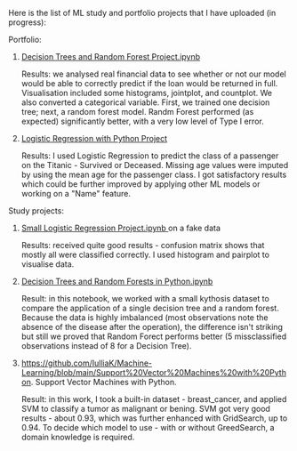 Here is the list of ML study and portfolio  projects that I have uploaded (in progress):

Portfolio:
1. [Decision Trees and Random Forest Project.ipynb](https://github.com/IulliaK/Machine-Learning/blob/main/Decision%20Trees%20and%20Random%20Forest%20Project.ipynb)

   Results: we analysed real financial data to see whether or not our model would be able to correctly predict if the loan would be returned in full. Visualisation included some histograms, jointplot, and countplot. We also converted a categorical variable. First, we trained one decision tree; next, a random forest model. Randm Forest performed (as expected) significantly better, with a very low level of Type I error.

2. [Logistic Regression with Python Project](https://github.com/IulliaK/Machine-Learning/blob/main/Logistic%20Regression%20with%20Python%20Project)
   
   Results: I used Logistic Regression to predict the class of a passenger on the Titanic - Survived or Deceased. Missing age values were imputed by using the mean age for the passenger class. I got satisfactory results which could be further improved by applying other ML models or working on a "Name" feature.

Study projects:
1. [Small Logistic Regression Project.ipynb ](https://github.com/IulliaK/Machine-Learning/blob/main/Small%20Logistic%20Regression%20Project.ipynb) on a fake data 

   Results: received quite good results - confusion matrix shows that mostly all were classified correctly. I used histogram and pairplot to visualise data.

2. [Decision Trees and Random Forests in Python.ipynb](https://github.com/IulliaK/Machine-Learning/blob/main/Decision%20Trees%20and%20Random%20Forests%20in%20Python.ipynb)

   Result: in this notebook, we worked with a small kythosis dataset to compare the application of a single decision tree and a random forest. Because the data is highly imbalanced (most observations note the absence of the disease after the operation), the difference isn't striking but still we proved that Random Forect performs better (5 missclassified observations instead of 8 for a Decision Tree).

3. https://github.com/IulliaK/Machine-Learning/blob/main/Support%20Vector%20Machines%20with%20Python. Support Vector Machines with Python.
   
   Result: in this work, I took a built-in dataset - breast_cancer, and applied SVM to classify a tumor as malignant or bening. SVM got very good results - about 0.93, which was further enhanced with GridSearch, up to 0.94. To decide which model to use - with or without GreedSearch, a domain knowledge is required.
   

